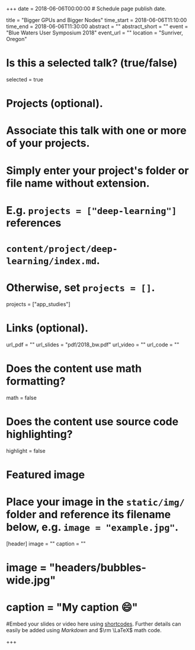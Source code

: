 +++
date = 2018-06-06T00:00:00  # Schedule page publish date.

title = "Bigger GPUs and Bigger Nodes"
time_start = 2018-06-06T11:10:00
time_end = 2018-06-06T11:30:00
abstract = ""
abstract_short = ""
event = "Blue Waters User Symposium 2018"
event_url = ""
location = "Sunriver, Oregon"

# Is this a selected talk? (true/false)
selected = true

# Projects (optional).
#   Associate this talk with one or more of your projects.
#   Simply enter your project's folder or file name without extension.
#   E.g. `projects = ["deep-learning"]` references 
#   `content/project/deep-learning/index.md`.
#   Otherwise, set `projects = []`.
projects = ["app_studies"]

# Links (optional).
url_pdf = ""
url_slides = "pdf/2018_bw.pdf"
url_video = ""
url_code = ""

# Does the content use math formatting?
math = false

# Does the content use source code highlighting?
highlight = false

# Featured image
# Place your image in the `static/img/` folder and reference its filename below, e.g. `image = "example.jpg"`.
[header]
image = ""
caption = ""
# image = "headers/bubbles-wide.jpg"
# caption = "My caption :smile:"

#Embed your slides or video here using [shortcodes](https://sourcethemes.com/academic/post/writing-markdown-latex/). Further details can easily be added using *Markdown* and $\rm \LaTeX$ math code.

+++

